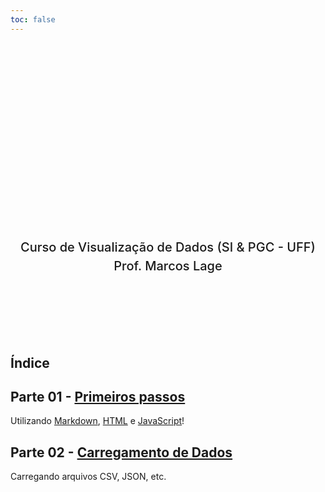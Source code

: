 ```yaml
---
toc: false
---
```


<style>
.hero {
    display: flex;
    flex-direction: column;
    align-items: center;
    font-family: var(--sans-serif);
    margin: 4rem 0 8rem;
    text-wrap: balance;
    text-align: center;
}

.hero h1 {
    margin: 2rem 0;
    max-width: none;
    font-size: 28px;
    font-weight: 400;
    line-height: 1.1;
    background: linear-gradient(30deg, var(--theme-foreground-focus), currentColor);
    -webkit-background-clip: text;
    -webkit-text-fill-color: transparent;
    background-clip: text;
}

.hero h2 {
    margin: 0;
    max-width: 34em;
    font-size: 20px;
    font-style: initial;
    font-weight: 500;
    line-height: 1.5;
    color: var(--theme-foreground-muted);
}

@media (min-width: 640px) {
    .hero h1 {
        font-size: 90px;
    }
}

p { max-width: none; }
>

</style>

<div class="hero">
    <h1>Observable Framework</h1>
    <h2>Curso de Visualização de Dados (SI & PGC - UFF)<br>Prof. Marcos Lage</h2>
</div>

## Índice

<div class="grid grid-cols-4">
    <div class="card" >
        <h2>Parte 01 - <a href="data/01-primeiros passos">Primeiros passos</a></h2>
        Utilizando <a href="https://www.markdownguide.org/">Markdown</a>, <a href="https://developer.mozilla.org/en-US/docs/Web/HTML">HTML</a> e <a href="https://developer.mozilla.org/en-US/docs/Web/HTML">JavaScript</a>!
    </div>
    <div class="card" >
        <h2>Parte 02 - <a href="data/02-dados">Carregamento de Dados</a></h2>
        Carregando arquivos CSV, JSON, etc.
    </div>
</div>
